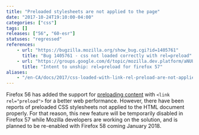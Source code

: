 ```yaml
---
title: "Preloaded stylesheets are not applied to the page"
date: "2017-10-24T19:10:00-04:00"
categories: ["css"]
tags: []
releases: ["56", "60-esr"]
statuses: "regressed"
references:
    - url: "https://bugzilla.mozilla.org/show_bug.cgi?id=1405761"
      title: "Bug 1405761 - css not loaded correctly with rel=preload"
    - url: "https://groups.google.com/d/topic/mozilla.dev.platform/aNUUx0S6PxE/discussion"
      title: "Intent to unship: rel=preload for firefox 57"
aliases:
    - "/en-CA/docs/2017/css-loaded-with-link-rel-preload-are-not-applied/"
---
```

Firefox 56 has added the support for [preloading content](https://developer.mozilla.org/docs/Web/HTML/Preloading_content) with `<link rel="preload">` for a better web performance. However, there have been reports of preloaded CSS stylesheets not applied to the HTML document properly. For that reason, this new feature will be temporarily disabled in Firefox 57 while Mozilla developers are working on the solution, and is planned to be re-enabled with Firefox 58 coming January 2018.
